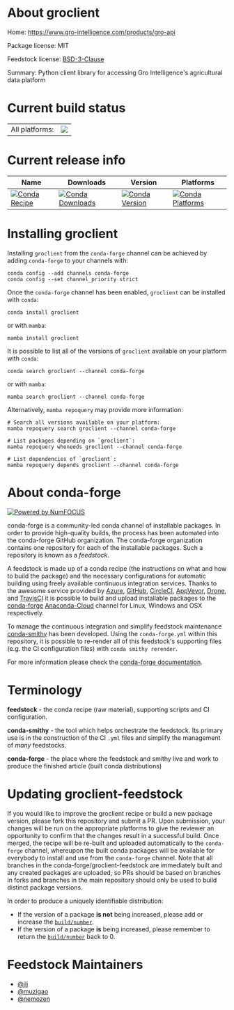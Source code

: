 About groclient
===============

Home: https://www.gro-intelligence.com/products/gro-api

Package license: MIT

Feedstock license: [BSD-3-Clause](https://github.com/conda-forge/groclient-feedstock/blob/main/LICENSE.txt)

Summary: Python client library for accessing Gro Intelligence's agricultural data platform

Current build status
====================


<table><tr><td>All platforms:</td>
    <td>
      <a href="https://dev.azure.com/conda-forge/feedstock-builds/_build/latest?definitionId=11216&branchName=main">
        <img src="https://dev.azure.com/conda-forge/feedstock-builds/_apis/build/status/groclient-feedstock?branchName=main">
      </a>
    </td>
  </tr>
</table>

Current release info
====================

| Name | Downloads | Version | Platforms |
| --- | --- | --- | --- |
| [![Conda Recipe](https://img.shields.io/badge/recipe-groclient-green.svg)](https://anaconda.org/conda-forge/groclient) | [![Conda Downloads](https://img.shields.io/conda/dn/conda-forge/groclient.svg)](https://anaconda.org/conda-forge/groclient) | [![Conda Version](https://img.shields.io/conda/vn/conda-forge/groclient.svg)](https://anaconda.org/conda-forge/groclient) | [![Conda Platforms](https://img.shields.io/conda/pn/conda-forge/groclient.svg)](https://anaconda.org/conda-forge/groclient) |

Installing groclient
====================

Installing `groclient` from the `conda-forge` channel can be achieved by adding `conda-forge` to your channels with:

```
conda config --add channels conda-forge
conda config --set channel_priority strict
```

Once the `conda-forge` channel has been enabled, `groclient` can be installed with `conda`:

```
conda install groclient
```

or with `mamba`:

```
mamba install groclient
```

It is possible to list all of the versions of `groclient` available on your platform with `conda`:

```
conda search groclient --channel conda-forge
```

or with `mamba`:

```
mamba search groclient --channel conda-forge
```

Alternatively, `mamba repoquery` may provide more information:

```
# Search all versions available on your platform:
mamba repoquery search groclient --channel conda-forge

# List packages depending on `groclient`:
mamba repoquery whoneeds groclient --channel conda-forge

# List dependencies of `groclient`:
mamba repoquery depends groclient --channel conda-forge
```


About conda-forge
=================

[![Powered by
NumFOCUS](https://img.shields.io/badge/powered%20by-NumFOCUS-orange.svg?style=flat&colorA=E1523D&colorB=007D8A)](https://numfocus.org)

conda-forge is a community-led conda channel of installable packages.
In order to provide high-quality builds, the process has been automated into the
conda-forge GitHub organization. The conda-forge organization contains one repository
for each of the installable packages. Such a repository is known as a *feedstock*.

A feedstock is made up of a conda recipe (the instructions on what and how to build
the package) and the necessary configurations for automatic building using freely
available continuous integration services. Thanks to the awesome service provided by
[Azure](https://azure.microsoft.com/en-us/services/devops/), [GitHub](https://github.com/),
[CircleCI](https://circleci.com/), [AppVeyor](https://www.appveyor.com/),
[Drone](https://cloud.drone.io/welcome), and [TravisCI](https://travis-ci.com/)
it is possible to build and upload installable packages to the
[conda-forge](https://anaconda.org/conda-forge) [Anaconda-Cloud](https://anaconda.org/)
channel for Linux, Windows and OSX respectively.

To manage the continuous integration and simplify feedstock maintenance
[conda-smithy](https://github.com/conda-forge/conda-smithy) has been developed.
Using the ``conda-forge.yml`` within this repository, it is possible to re-render all of
this feedstock's supporting files (e.g. the CI configuration files) with ``conda smithy rerender``.

For more information please check the [conda-forge documentation](https://conda-forge.org/docs/).

Terminology
===========

**feedstock** - the conda recipe (raw material), supporting scripts and CI configuration.

**conda-smithy** - the tool which helps orchestrate the feedstock.
                   Its primary use is in the construction of the CI ``.yml`` files
                   and simplify the management of *many* feedstocks.

**conda-forge** - the place where the feedstock and smithy live and work to
                  produce the finished article (built conda distributions)


Updating groclient-feedstock
============================

If you would like to improve the groclient recipe or build a new
package version, please fork this repository and submit a PR. Upon submission,
your changes will be run on the appropriate platforms to give the reviewer an
opportunity to confirm that the changes result in a successful build. Once
merged, the recipe will be re-built and uploaded automatically to the
`conda-forge` channel, whereupon the built conda packages will be available for
everybody to install and use from the `conda-forge` channel.
Note that all branches in the conda-forge/groclient-feedstock are
immediately built and any created packages are uploaded, so PRs should be based
on branches in forks and branches in the main repository should only be used to
build distinct package versions.

In order to produce a uniquely identifiable distribution:
 * If the version of a package **is not** being increased, please add or increase
   the [``build/number``](https://docs.conda.io/projects/conda-build/en/latest/resources/define-metadata.html#build-number-and-string).
 * If the version of a package **is** being increased, please remember to return
   the [``build/number``](https://docs.conda.io/projects/conda-build/en/latest/resources/define-metadata.html#build-number-and-string)
   back to 0.

Feedstock Maintainers
=====================

* [@jli](https://github.com/jli/)
* [@muzigao](https://github.com/muzigao/)
* [@nemozen](https://github.com/nemozen/)

